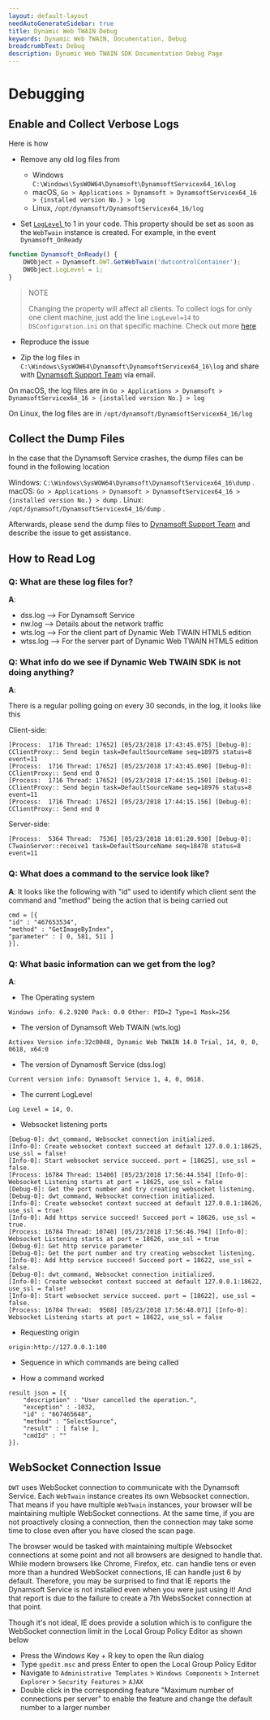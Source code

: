 ```yaml
---
layout: default-layout
needAutoGenerateSidebar: true
title: Dynamic Web TWAIN Debug
keywords: Dynamic Web TWAIN, Documentation, Debug
breadcrumbText: Debug
description: Dynamic Web TWAIN SDK Documentation Debug Page
---
```


# Debugging

## Enable and Collect Verbose Logs

Here is how

* Remove any old log files from 

    * Windows `C:\Windows\SysWOW64\Dynamsoft\DynamsoftServicex64_16\log`
    * macOS, `Go > Applications > Dynamsoft > DynamsoftServicex64_16 > {installed version No.} > log`
    * Linux, `/opt/dynamsoft/DynamsoftServicex64_16/log`

* Set [ `LogLevel` ]({{site.info}}api/WebTwain_Util.html#loglevel) to 1 in your code. This property should be set as soon as the `WebTwain` instance is created. For example, in the event `Dynamsoft_OnReady`

``` javascript
function Dynamsoft_OnReady() {
    DWObject = Dynamsoft.DWT.GetWebTwain('dwtcontrolContainer');
    DWObject.LogLevel = 1;
}
```

> NOTE
>  
> Changing the property will affect all clients. To collect logs for only one client machine, just add the line `LogLevel=14` to `DSConfiguration.ini` on that specific machine. Check out more [here]({{site.indepth}}deployment/service.html#q-how-to-configure-the-service)

* Reproduce the issue

* Zip the log files in `C:\Windows\SysWOW64\Dynamsoft\DynamsoftServicex64_16\log` and share with [Dynamsoft Support Team]({{site.about}}getsupport.html) via email.

On macOS, the log files are in `Go > Applications > Dynamsoft > DynamsoftServicex64_16 > {installed version No.} > log`

On Linux, the log files are in `/opt/dynamsoft/DynamsoftServicex64_16/log`

## Collect the Dump Files

In the case that the Dynamsoft Service crashes, the dump files can be found in the following location

Windows: `C:\Windows\SysWOW64\Dynamsoft\DynamsoftServicex64_16\dump` .
macOS: `Go > Applications > Dynamsoft > DynamsoftServicex64_16 > {installed version No.} > dump` .
Linux: `/opt/dynamsoft/DynamsoftServicex64_16/dump` .

Afterwards, please send the dump files to [Dynamsoft Support Team]({{site.about}}getsupport.html) and describe the issue to get assistance.

## How to Read Log

### Q: What are these log files for?

**A**:

* dss.log --> For Dynamsoft Service
* nw.log --> Details about the network traffic
* wts.log --> For the client part of Dynamic Web TWAIN HTML5 edition
* wtss.log --> For the server part of Dynamic Web TWAIN HTML5 edition

### Q: What info do we see if Dynamic Web TWAIN SDK is not doing anything?

**A**:

There is a regular polling going on every 30 seconds, in the log, it looks like this

Client-side:

``` 
[Process:  1716 Thread: 17652] [05/23/2018 17:43:45.075] [Debug-0]: CClientProxy:: Send begin task=DefaultSourceName seq=18975 status=8 event=11
[Process:  1716 Thread: 17652] [05/23/2018 17:43:45.090] [Debug-0]: CClientProxy:: Send end 0
[Process:  1716 Thread: 17652] [05/23/2018 17:44:15.150] [Debug-0]: CClientProxy:: Send begin task=DefaultSourceName seq=18976 status=8 event=11
[Process:  1716 Thread: 17652] [05/23/2018 17:44:15.156] [Debug-0]: CClientProxy:: Send end 0
```

Server-side:

``` 
[Process:  5364 Thread:  7536] [05/23/2018 18:01:20.930] [Debug-0]: CTwainServer::receive1 task=DefaultSourceName seq=18478 status=8 event=11
```

### Q: What does a command to the service look like?

**A**: It looks like the following with "id" used to identify which client sent the command and "method" being the action that is being carried out

``` 
cmd = [{
"id" : "467653534", 
"method" : "GetImageByIndex", 
"parameter" : [ 0, 581, 511 ]
}].
```

### Q: What basic information can we get from the log?

**A**: 

* The Operating system

``` 
Windows info: 6.2.9200 Pack: 0.0 Other: PID=2 Type=1 Mask=256
```

* The version of Dynamsoft Web TWAIN (wts.log)

``` 
Activex Version info:32c0048, Dynamic Web TWAIN 14.0 Trial, 14, 0, 0, 0618, x64:0
```

* The version of Dynamosft Service (dss.log)

``` 
Current version info: Dynamsoft Service 1, 4, 0, 0618.
```

* The current LogLevel

``` 
Log Level = 14, 0.
```

* Websocket listening ports

``` 
[Debug-0]: dwt_command, Websocket connection initialized.
[Info-0]: Create websocket context succeed at default 127.0.0.1:18625, use_ssl = false!
[Info-0]: Start websocket service succeed. port = [18625], use_ssl = false.
[Process: 16784 Thread: 15400] [05/23/2018 17:56:44.554] [Info-0]: Websocket Listening starts at port = 18625, use_ssl = false
[Debug-0]: Get the port number and try creating websocket listening.
[Debug-0]: dwt_command, Websocket connection initialized.
[Info-0]: Create websocket context succeed at default 127.0.0.1:18626, use_ssl = true!
[Info-0]: Add https service succeed! Succeed port = 18626, use_ssl = true.
[Process: 16784 Thread: 10740] [05/23/2018 17:56:46.794] [Info-0]: Websocket Listening starts at port = 18626, use_ssl = true
[Debug-0]: Get http service parameter
[Debug-0]: Get the port number and try creating websocket listening.
[Info-0]: Add http service succeed! Succeed port = 18622, use_ssl = false.
[Debug-0]: dwt_command, Websocket connection initialized.
[Info-0]: Create websocket context succeed at default 127.0.0.1:18622, use_ssl = false!
[Info-0]: Start websocket service succeed. port = [18622], use_ssl = false.
[Process: 16784 Thread:  9508] [05/23/2018 17:56:48.071] [Info-0]: Websocket Listening starts at port = 18622, use_ssl = false
```

* Requesting origin

``` 
origin:http://127.0.0.1:100
```

* Sequence in which commands are being called

* How a command worked

``` 
result json = [{
    "description" : "User cancelled the operation.",
    "exception" : -1032,
    "id" : "667465648",
    "method" : "SelectSource",
    "result" : [ false ],
    "cmdId" : ""
}].
```

## WebSocket Connection Issue

`DWT` uses WebSocket connection to communicate with the Dynamsoft Service. Each `WebTwain` instance creates its own Websocket connection. That means if you have multiple `WebTwain` instances, your browser will be maintaining multiple WebSocket connections. At the same time, if you are not proactively closing a connection, then the connection may take some time to close even after you have closed the scan page.

The browser would be tasked with maintaining multiple Websocket connections at some point and not all browsers are designed to handle that. While modern browsers like Chrome, Firefox, etc. can handle tens or even more than a hundred WebSocket connections, IE can handle just 6 by default. Therefore, you may be surprised to find that IE reports the Dynamsoft Service is not installed even when you were just using it! And that report is due to the failure to create a 7th WebsSocket connection at that point.

Though it's not ideal, IE does provide a solution which is to configure the WebSocket connection limit in the Local Group Policy Editor as shown below

* Press the Windows Key + R key to open the Run dialog
* Type `gpedit.msc` and press Enter to open the Local Group Policy Editor
* Navigate to `Administrative Templates` > `Windows Components` > `Internet Explorer` > `Security Features` > `AJAX`
* Double click in the corresponding feature "Maximum number of connections per server" to enable the feature and change the default number to a larger number

